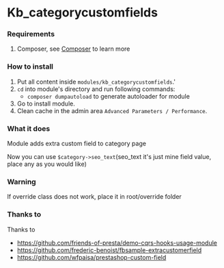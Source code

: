 # Kb_categorycustomfields

### Requirements

1. Composer, see [Composer](https://getcomposer.org/) to learn more

### How to install

1. Put all content inside `modules/kb_categorycustomfields`.'
2. `cd` into module's directory and run following commands:
    - `composer dumpautoload` to generate autoloader for module
3. Go to install module.
4. Clean cache in the admin area `Advanced Parameters / Performance`.

### What it does

Module adds extra custom field to category page

Now you can use `$category->seo_text`(seo_text it's just mine field value, place any as you would like)

### Warning

If override class does not work, place it in root/override folder

### Thanks to

Thanks to
- https://github.com/friends-of-presta/demo-cqrs-hooks-usage-module
- https://github.com/frederic-benoist/fbsample-extracustomerfield
- https://github.com/wfpaisa/prestashop-custom-field